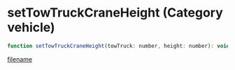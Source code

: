 # setTowTruckCraneHeight (Category vehicle)

```js
function setTowTruckCraneHeight(towTruck: number, height: number): void
```

[filename](setTowTruckCraneHeight_m.md ':include')